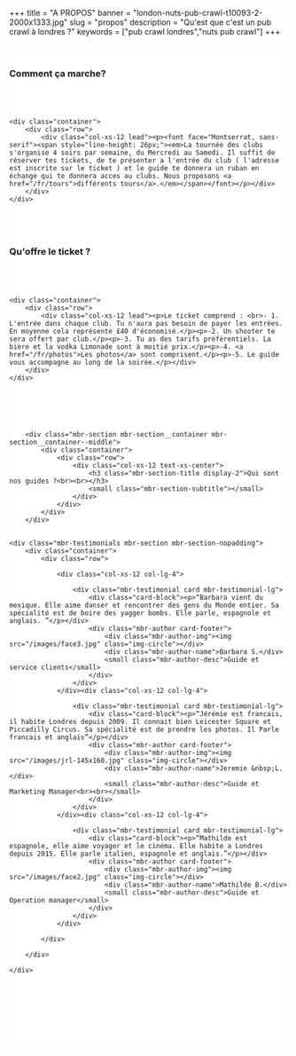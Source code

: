 +++
title = "A PROPOS"
banner = "london-nuts-pub-crawl-t10093-2-2000x1333.jpg"
slug = "propos"
description = "Qu'est que c'est un pub crawl à londres ?"
keywords = ["pub crawl londres","nuts pub crawl"]
+++

<section class="mbr-section mbr-section__container article" id="header3-1k" style="background-color: rgb(255, 255, 255); padding-top: 20px; padding-bottom: 20px;">
    <div class="container">
        <div class="row">
            <div class="col-xs-12">
                <h3 class="mbr-section-title display-2">Comment ça marche?</h3>
                <small class="mbr-section-subtitle"></small>
            </div>
        </div>
    </div>
</section>

<section class="mbr-section article mbr-section__container" id="content2-1l" style="background-color: rgb(255, 255, 255); padding-top: 20px; padding-bottom: 20px;">

    <div class="container">
        <div class="row">
            <div class="col-xs-12 lead"><p><font face="Montserrat, sans-serif"><span style="line-height: 26px;"><em>La tournée des clubs s'organise 4 soirs par semaine, du Mercredi au Samedi. Il suffit de réserver tes tickets, de te présenter a l'entrée du club ( l'adresse est inscrite sur le ticket ) et le guide te donnera un ruban en échange qui te donnera acces au clubs. Nous proposons <a href="/fr/tours">différents tours</a>.</em></span></font></p></div>
        </div>
    </div>

</section>

<section class="mbr-section mbr-section__container article" id="header3-1m" style="background-color: rgb(255, 255, 255); padding-top: 20px; padding-bottom: 20px;">
    <div class="container">
        <div class="row">
            <div class="col-xs-12">
                <h3 class="mbr-section-title display-2">Qu'offre le ticket ?</h3>
                <small class="mbr-section-subtitle"></small>
            </div>
        </div>
    </div>
</section>

<section class="mbr-section article mbr-section__container" id="content1-1n" style="background-color: rgb(255, 255, 255); padding-top: 20px; padding-bottom: 20px;">

    <div class="container">
        <div class="row">
            <div class="col-xs-12 lead"><p>Le ticket comprend : <br>- 1. L'entrée dans chaque club. Tu n'aura pas besoin de payer les entrées. En moyenne cela représente £40 d'économisé.</p><p>-2. Un shooter te sera offert par club.</p><p>-3. Tu as des tarifs préférentiels. La bière et la vodka Limonade sont à moitié prix.</p><p>-4. <a href="/fr/photos">Les photos</a> sont comprisent.</p><p>-5. Le guide vous accompagne au long de la soirée.</p></div>
        </div>
    </div>

</section>

<section class="mbr-section" id="testimonials1-n" style="background-color: rgb(255, 255, 255); padding-top: 40px; padding-bottom: 120px;">



        <div class="mbr-section mbr-section__container mbr-section__container--middle">
            <div class="container">
                <div class="row">
                    <div class="col-xs-12 text-xs-center">
                        <h3 class="mbr-section-title display-2">Qui sont nos guides ?<br><br></h3>
                        <small class="mbr-section-subtitle"></small>
                    </div>
                </div>
            </div>
        </div>


    <div class="mbr-testimonials mbr-section mbr-section-nopadding">
        <div class="container">
            <div class="row">

                <div class="col-xs-12 col-lg-4">

                    <div class="mbr-testimonial card mbr-testimonial-lg">
                        <div class="card-block"><p>“Barbara vient du mexique. Elle aime danser et rencontrer des gens du Monde entier. Sa spécialité est de boire des yagger bombs. Elle parle, espagnole et anglais. ”</p></div>
                        <div class="mbr-author card-footer">
                            <div class="mbr-author-img"><img src="/images/face3.jpg" class="img-circle"></div>
                            <div class="mbr-author-name">Barbara S.</div>
                            <small class="mbr-author-desc">Guide et service clients</small>
                        </div>
                    </div>
                </div><div class="col-xs-12 col-lg-4">

                    <div class="mbr-testimonial card mbr-testimonial-lg">
                        <div class="card-block"><p>“Jérémie est francais, il habite Londres depuis 2009. Il connait bien Leicester Square et Piccadilly Circus. Sa spécialité est de prendre les photos. Il Parle francais et anglais”</p></div>
                        <div class="mbr-author card-footer">
                            <div class="mbr-author-img"><img src="/images/jrl-145x160.jpg" class="img-circle"></div>
                            <div class="mbr-author-name">Jeremie &nbsp;L.</div>
                            <small class="mbr-author-desc">Guide et Marketing Manager<br><br></small>
                        </div>
                    </div>
                </div><div class="col-xs-12 col-lg-4">

                    <div class="mbr-testimonial card mbr-testimonial-lg">
                        <div class="card-block"><p>“Mathilde est espagnole, elle aime voyager et le cinéma. Elle habite a Londres depuis 2015. Elle parle italien, espagnole et anglais.”</p></div>
                        <div class="mbr-author card-footer">
                            <div class="mbr-author-img"><img src="/images/face2.jpg" class="img-circle"></div>
                            <div class="mbr-author-name">Mathilde B.</div>
                            <small class="mbr-author-desc">Guide et Operation manager</small>
                        </div>
                    </div>
                </div>

            </div>

        </div>

    </div>

</section>
